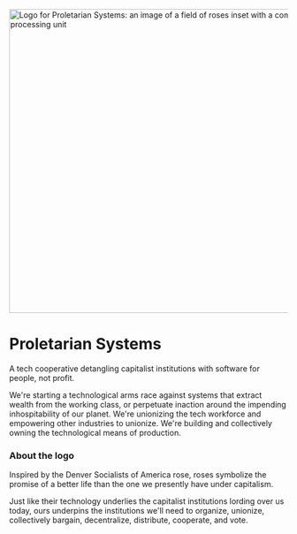 <img src="https://github.com/ProletarianSystems/.github/blob/main/assets/logo.png?raw=true" alt="Logo for Proletarian Systems: an image of a field of roses inset with a computer processing unit" width="550"/>

# Proletarian Systems
A tech cooperative detangling capitalist institutions with software for people, not profit.

We're starting a technological arms race against systems that extract wealth from the working class, or perpetuate inaction around the impending inhospitability of our planet. We're unionizing the tech workforce and empowering other industries to unionize. We're building and collectively owning the technological means of production. 

<!-- ## We need you! 🫵
Whatever your industry, your expertise *is* valuable.  -->

### About the logo
Inspired by the Denver Socialists of America rose, roses symbolize the promise of a better life than the one we presently have under capitalism. 

Just like their technology underlies the capitalist institutions lording over us today, ours underpins the institutions we'll need to organize, unionize, collectively bargain, decentralize, distribute, cooperate, and vote.

<!--

**Here are some ideas to get you started:**

🙋‍♀️ A short introduction - what is your organization all about?
🌈 Contribution guidelines - how can the community get involved?
👩‍💻 Useful resources - where can the community find your docs? Is there anything else the community should know?
🍿 Fun facts - what does your team eat for breakfast?
🧙 Remember, you can do mighty things with the power of [Markdown](https://docs.github.com/github/writing-on-github/getting-started-with-writing-and-formatting-on-github/basic-writing-and-formatting-syntax)
-->

